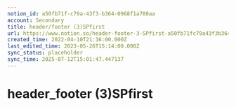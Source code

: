 ```yaml
---
notion_id: a50fb71f-c79a-43f3-b364-0968f1a780aa
account: Secondary
title: header/footer (3)SPfirst
url: https://www.notion.so/header-footer-3-SPfirst-a50fb71fc79a43f3b3640968f1a780aa
created_time: 2022-04-10T21:16:00.000Z
last_edited_time: 2023-05-26T15:14:00.000Z
sync_status: placeholder
sync_time: 2025-07-12T15:01:47.447137
---
```

# header_footer (3)SPfirst

